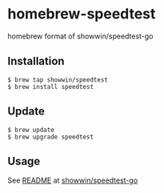 # homebrew-speedtest
homebrew format of showwin/speedtest-go

## Installation
```
$ brew tap showwin/speedtest
$ brew install speedtest
```

## Update
```
$ brew update
$ brew upgrade speedtest
```

## Usage
See [README](https://github.com/showwin/speedtest-go/blob/master/README.md) at [showwin/speedtest-go](https://github.com/showwin/speedtest-go)
